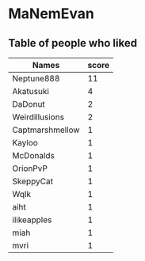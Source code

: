 # MaNemEvan
## Table of people who liked
Names | score
--- | ---
Neptune888 | 11
Akatusuki | 4
DaDonut | 2
Weirdillusions | 2
Captmarshmellow | 1
Kayloo | 1
McDonalds | 1
OrionPvP | 1
SkeppyCat | 1
Wqlk | 1
aiht | 1
ilikeapples | 1
miah | 1
mvri | 1
